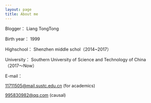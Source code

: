 ```yaml
---
layout: page
title: About me 
---
```


Blogger： Liang TongTong

Birth year： 1999

Highschool： Shenzhen middle schol（2014~2017）

University： Southern University of Science and Technology of China （2017～Now）




E-mail：

11711505@mail.sustc.edu.cn (for academics)

995830982@qq.com (causal)
